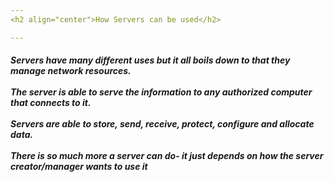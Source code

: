 ```yaml
---
<h2 align="center">How Servers can be used</h2>

---
```


<h5>Servers have many different uses but it all boils down to that they manage network resources. 
 <br></br> 
 The server is able to serve the information to any authorized computer that connects to it.
 <br></br> 
 Servers are able to store, send, receive, protect, configure and allocate data.
  <br></br> 
  There is so much more a server can do- it just depends on how the server creator/manager wants to use it</h5>
